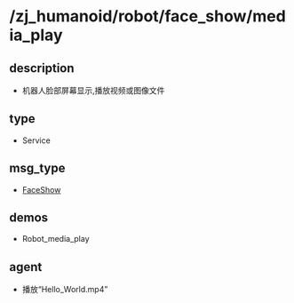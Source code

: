 # /zj_humanoid/robot/face_show/media_play

## description
- 机器人脸部屏幕显示,播放视频或图像文件

## type
- Service

## msg_type
- [FaceShow](../../../../../zj_humanoid_types.md#FaceShow)

## demos
- Robot_media_play

## agent
- 播放“Hello_World.mp4”

